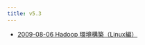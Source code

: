 ```yaml
---
title: v5.3
---
```



- [2009-08-06 Hadoop 環境構築（Linux編）](./../../../../../../d/2009/08/06/Hadoop_環境構築（Linux編）.md)




